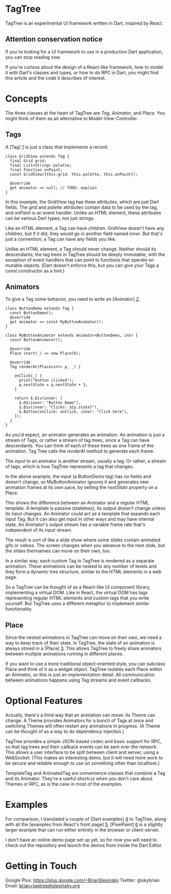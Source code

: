 TagTree
=======

TagTree is an experimental UI framework written in Dart, inspired by React.

Attention conservation notice
-----------------------------

If you're looking for a UI framework to use in a production Dart application,
you can stop reading now.

If you're curious about the design of a React-like framework, how to model it
with Dart's classes and types, or how to do RPC in Dart, you might find this
article and the code it describes of interest.

Concepts
========

The three classes at the heart of TagTree are *Tag,* *Animator,* and *Place.*
You might think of them as an alternative to Model-View-Controller.

Tags
----

A [Tag] [1] is just a class that implements a record:

    class GridView extends Tag {
      final Grid grid;
      final List<String> palette;
      final Function onPaint;
      const GridView({this.grid, this.palette, this.onPaint});
      
      @override
      get animator => null; // TODO: explain
    }

In this example, the GridView tag has three attributes, which are just Dart
fields. The *grid* and *palette* attributes contain data to be used by the
tag, and *onPaint* is an event handler. Unlike an HTML element, these
attributes can be various Dart types, not just strings.

Like an HTML element, a Tag can have children. GridView doesn't have
any children, but if it did, they would go in another field named
*inner*. But that's just a convention; a Tag can have any fields you like.

Unlike an HTML element, a Tag should never change. Neither should its
descendants; the tag trees in TagTree should be deeply immutable, with
the exception of event handlers that can point to functions that
operate on mutable objects.
(Dart doesn't enforce this, but you can give your Tags a const constructor
as a hint.)

Animators
---------

To give a Tag some behavior, you need to write an [Animator] [2].

    class ButtonDemo extends Tag {
      const ButtonDemo();
      @override
      get animator => const MyButtonAnimator();
    }

    class MyButtonAnimator extends Animator<ButtonDemo, int> {
      const ButtonAnimator();

      @override
      Place start(_) => new Place(0);

      @override
      Tag renderAt(Place<int> p, _) {

        onClick(_) {
          print("button clicked");
          p.nextState = p.nextState + 1;
        }

        return $.Div(inner: [
          $.H1(inner: "Button Demo"),
          $.Div(inner: "Clicks: ${p.state}"),
          $.Button(onClick: onClick, inner: "Click here"),
        ]);
      }
    }

As you'd expect, an animator generates an animation. An animation is just a
stream of Tags, or rather a stream of tag trees, since a Tag can have
descendants. You can think of each of these trees as one frame of the
animation. Tag Tree calls the *renderAt* method to generate each frame.

The *input* to an animator is another stream, usually a tag. Or rather,
a stream of tags, which is how TagTree represents a tag that changes.

In the above example, the input (a ButtonDemo tag) has no fields and
doesn't change, so MyButtonAnimator ignores it and generates new animation
frames at its own pace, by setting the *nextState* property on a Place.

This shows the difference between an Animator and a regular HTML template.
A template is passive (stateless); its output doesn't change unless its
input changes. An Animator could act as a template that expands each input
Tag. But it can also get input in other ways and may have internal state.
An Animator's output stream has a variable frame rate that's independent of
its input stream.

The result is sort of like a slide show where some slides contain
animated gifs or videos. The screen changes when you advance to the
next slide, but the slides themselves can move on their own, too.

In a similar way, each custom Tag in TagTree is rendered as a separate
animation. These animations can be nested to any number of levels and they form a
dynamic tree structure, similar to the HTML elements in a web page.

So a TagTree can be thought of as a React-like UI component library,
implementing a virtual DOM. Like in React, the virtual DOM has tags
representing regular HTML elements and custom tags that you write yourself.
But TagTree uses a different metaphor to implement
similar functionality.

Place
-----

Since the nested animations in TagTree can move on their own, we need a
way to keep track of their state. In TagTree, the state of an animation
is always stored in a [Place] [3]. This allows TagTree to freely share
animators between multiple animations running in different places.

If you want to use a more traditional object-oriented style, you can
subclass Place and think of it as a widget object. TagTree isolates each
Place within an Animator, so this is just an implementation detail.
All communication between animations happens using Tag streams and
event callbacks.

Optional Features
=================

Actually, there's a third way that an animation can move: its Theme can
change. A Theme provides Animators for a bunch of Tags at once and
switching Themes will often restart any animations in progress.
(A Theme can be thought of as a way to do dependency injection.)

TagTree provides a simple JSON-based codec and basic support for RPC, so
that tag trees and their callback events can be sent over the network.
This allows a user interface to be split between client and server, using
a WebSocket. (This makes an interesting demo, but it will need more work
to be secure and reliable enough to use on something other than localhost.)

TemplateTag and AnimatedTag are convenience classes that combine a Tag and
its Animator. They're a useful shortcut when you don't care about Themes or
RPC, as is the case in most of the examples.

Examples
========

For comparison, I translated a couple of [Dart examples] [4] to TagTree,
along with all the [examples from React's front page] [5]. [PixelPaint] [6]
is a slightly larger example that can run either entirely in the browser
or client-server.

I don't have an online demo page set up yet, so for now you will need to
check out the repository and launch the demos from inside the Dart Editor.

Getting in Touch
================

Google Plus: https://plus.google.com/+BrianSlesinsky
Twitter: @skybrian
Email: brian+tagtree@slesinsky.org

[1]: https://github.com/google/dart-tagtree/blob/master/lib/src/core/tag.dart
[2]: https://github.com/google/dart-tagtree/blob/master/lib/src/core/animator.dart
[3]: https://github.com/google/dart-tagtree/blob/master/lib/src/core/place.dart
[4]: https://github.com/google/dart-tagtree/tree/master/example/dart-demos
[5]: https://github.com/google/dart-tagtree/tree/master/example/react-demos
[6]: https://github.com/google/dart-tagtree/tree/master/example/pixelpaint

